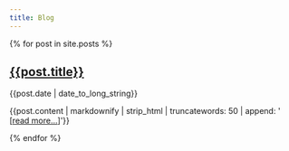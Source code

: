 ```yaml
---
title: Blog
---
```


{% for post in site.posts %}

[{{post.title}}]({{post.url}})
------------------------------

<p class="post-date">{{post.date | date_to_long_string}}</p>

{{post.content | markdownify | strip_html | truncatewords: 50 | append: ' [<a href="{{post.url}}">read more…</a>]'}}

<!-- {{post.excerpt | append: '[read more…]' | strip_newlines | markdownify | strip_html}} -->

<!-- [{{post.title}}]({{post.url}}) -->
<!-- ------------------------------ -->

<!-- <p class="post-date">{{post.date | date_to_long_string}}</p> -->

<!-- {{post.excerpt}} -->

<!-- [[read more…]({{post.url}})] -->

{% endfor %}
